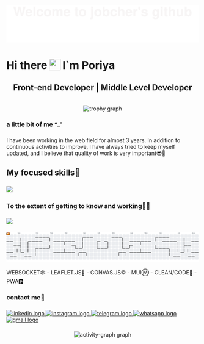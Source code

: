 <img style="margin:auto;" src="https://raw.githubusercontent.com/BEPb/BEPb/5c63fa170d1cbbb0b1974f05a3dbe6aca3f5b7f3/assets/Bottom_up.svg" alt="sheyap" />

<h1 align="center" style="display:flex;aligen-items:center;gap:5px;">Hi there <img src="https://camo.githubusercontent.com/390e8e172a778e856e4d97a1113893ede54c8473fcea53b3c1904f5e2c1ddf36/68747470733a2f2f6d656469612e74656e6f722e636f6d2f6e65625a796c386f4e374941414141692f776176652d68656c6c6f2e676966" style="width:30px;height:30px;"/>I`m Poriya</h1>


<h2 align="center" style="text-align:center;">Front-end Developer | Middle Level Developer</h2>


<br/>
<div align="center">
  <img src="https://github-profile-trophy.vercel.app/?username=poriyaASadi&theme=algolia" height="150" alt="trophy graph"  />
</div>

###

###

<h3 align="left">a little bit of me ^_^</h3>

###

<p align="left">I have been working in the web field for almost 3 years. In addition to continuous activities to improve, I have always tried to keep myself updated, and I believe that quality of work is very important😎🫡</p>

###

<h2 align="left">My focused  skills🥷</h2>

###

<div align="left">
    <img src="https://skillicons.dev/icons?i=javascript,ts,vue,nuxt,vuetify,regex,pinia,react,firebase,html,css,tailwindcss,github,sass,npm,pnpm,yarn,git">  
</div>

###

<h3 align="left">To the extent of getting to know and working😶‍🌫️</h3>

###

<div align="left">
  <img src="https://skillicons.dev/icons?i=codepen,vite,supabase,mysql,svelte,php,python,vscode,visualstudio,postman,figma,xd">
</div>

<br>
<picture>
  <source media="(prefers-color-scheme: dark)" srcset="https://raw.githubusercontent.com/poriyaASadi/poriyaASadi/output/pacman-contribution-graph-dark.svg">
  <source media="(prefers-color-scheme: light)" srcset="https://raw.githubusercontent.com/poriyaASadi/poriyaASadi/output/pacman-contribution-graph.svg">
  <img alt="pacman contribution graph" src="https://raw.githubusercontent.com/poriyaASadi/poriyaASadi/output/pacman-contribution-graph.svg">
</picture>

<p style="display:flex;align-items:center;font-wight:bold;">WEBSOCKET🕸️  -  LEAFLET.JS🌿 - CONVAS.JS©️ - MUIⓂ️ - CLEAN/CODE🫧 - PWA🅿️ </p>

<h3 align="left">contact me🌟</h3>

###

<div align="left">
  <a href="https://www.linkedin.com/in/poriyaasadi/" target="_blank" style="text-decuration:none">
    <img src="https://raw.githubusercontent.com/maurodesouza/profile-readme-generator/master/src/assets/icons/social/linkedin/default.svg" width="42" height="40" alt="linkedin logo"  />
  </a>
  
  <a href="https://www.instagram.com/poriya.asadi.85/?__pwa=1" target="_blank">
    <img src="https://raw.githubusercontent.com/maurodesouza/profile-readme-generator/master/src/assets/icons/social/instagram/default.svg" width="42" height="40" alt="instagram logo"  />
  </a>
  
  <a href="https://t.me/P_o_r_iya" target="_blank">
    <img src="https://raw.githubusercontent.com/maurodesouza/profile-readme-generator/master/src/assets/icons/social/telegram/default.svg" width="42" height="40" alt="telegram logo"  />
  </a>
  
  <a href="https://wa.me/qr/26SRCSDLKZVGF1" target="_blank">
    <img src="https://raw.githubusercontent.com/maurodesouza/profile-readme-generator/master/src/assets/icons/social/whatsapp/default.svg" width="42" height="40" alt="whatsapp logo"  />
  </a>
  
  <a href="mailto:pooruiasadi85@gmail.com" target="_blank">
    <img src="https://raw.githubusercontent.com/maurodesouza/profile-readme-generator/master/src/assets/icons/social/gmail/default.svg" width="42" height="40" alt="gmail logo"  />
  </a>
</div>

###

<div align="center">
  <img src="https://github-readme-activity-graph.vercel.app/graph?username=poriyaASadi&radius=16&theme=react&area=true&order=5&hide_border=true&hide_title=false" height="300" alt="activity-graph graph"  />
</div>

###
